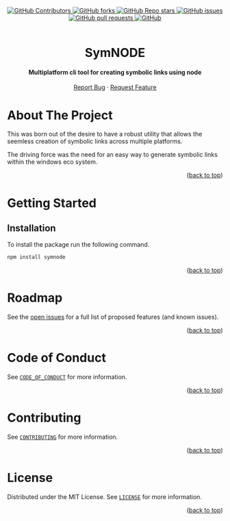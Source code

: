 <a name="readme-top"></a>
<div align="center">
    <!-- CONTRIBUTORS -->
    <a href="https://github.com/ElCapitanSponge/symnode/graphs/contributors">
        <img alt="GitHub Contributors" src="https://img.shields.io/github/contributors/ElCapitanSponge/symnode">
    </a>
    <!-- FORKS -->
    <a href="https://github.com/ElCapitanSponge/symnode/network/members">
        <img alt="GitHub forks" src="https://img.shields.io/github/forks/ElCapitanSponge/symnode">
    </a>
    <!-- STARS -->
    <a href="https://github.com/ElCapitanSponge/symnode/stargazers">
        <img alt="GitHub Repo stars" src="https://img.shields.io/github/stars/ElCapitanSponge/symnode">
    </a>
    <!-- ISSUES -->
    <a href="https://github.com/ElCapitanSponge/symnode/issues">
        <img alt="GitHub issues" src="https://img.shields.io/github/issues/ElCapitanSponge/symnode">
    </a>
    <!-- PULL REQUESTS -->
    <a href="https://github.com/ElCapitanSponge/symnode/pulls">
        <img alt="GitHub pull requests" src="https://img.shields.io/github/issues-pr/ElCapitanSponge/symnode">
    </a>
    <!-- LICENSE -->
    <a href="https://github.com/ElCapitanSponge/symnode/blob/master/LICENSE">
        <img alt="GitHub" src="https://img.shields.io/github/license/ElCapitanSponge/symnode">
    </a>
</div>
<br />
<div align="center">
    <h1 align="center">
        SymNODE
    </h1>
    <h4 align="center">
        Multiplatform cli tool for creating symbolic links using node
    </h4>
    <a href="https://github.com/ElCapitanSponge/symnode/issues/new">Report Bug</a>
    ·
    <a href="https://github.com/ElCapitanSponge/symnode/issues/new">Request Feature</a>
</div>

<!-- ABOUT THE PROJECT -->
# About The Project

This was born out of the desire to have a robust utility that allows the seemless creation of symbolic links across multiple platforms.

The driving force was the need for an easy way to generate symbolic links within the windows eco system.
<p align="right">(<a href="#readme-top">back to top</a>)</p>

<!-- GETTING STARTED -->
# Getting Started

## Installation

To install the package run the following command.

```sh
npm install symnode
```

<p align="right">(<a href="#readme-top">back to top</a>)</p>

<!-- ROADMAP -->
# Roadmap

See the [open issues](https://github.com/ElCapitanSponge/symnode/issues) for a full list of proposed features (and known issues).
<p align="right">(<a href="#readme-top">back to top</a>)</p>

<!-- CODE_OF_CONDUCT -->
# Code of Conduct
See [`CODE_OF_CONDUCT`](https://github.com/ElCapitanSponge/symnode/blob/main/CODE_OF_CONDUCT.md) for more information.
<p align="right">(<a href="#readme-top">back to top</a>)</p>

<!-- CONTRIBUTING -->
# Contributing
See [`CONTRIBUTING`](https://github.com/ElCapitanSponge/symnode/blob/main/CONTRIBUTING.md) for more information.
<p align="right">(<a href="#readme-top">back to top</a>)</p>

<!-- LICENSE -->
# License
Distributed under the MIT License. See [`LICENSE`](https://github.com/ElCapitanSponge/symnode/blob/main/LICENSE) for more information.
<p align="right">(<a href="#readme-top">back to top</a>)</p>